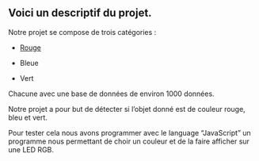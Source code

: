 ## Voici un descriptif du projet.
Notre projet se compose de trois catégories : 

  - [Rouge](https://1drv.ms/f/c/c9ae4144d0b82171/Eu_nKAZSW-NCpQ56KGRA-DcBGw1zEWgOp9yLGUvN6F31VA)

  - Bleue  

  - Vert  

Chacune avec une base de données de environ 1000 données.  

Notre projet a pour but de détecter si l’objet donné est de couleur rouge, bleu et vert.  

Pour tester cela nous avons programmer avec le language “JavaScript” un programme nous permettant de choir un couleur et de la faire afficher sur une LED RGB. 

